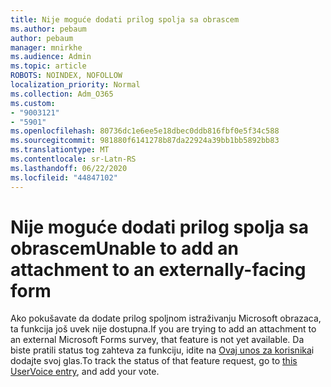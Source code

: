 ```yaml
---
title: Nije moguće dodati prilog spolja sa obrascem
ms.author: pebaum
author: pebaum
manager: mnirkhe
ms.audience: Admin
ms.topic: article
ROBOTS: NOINDEX, NOFOLLOW
localization_priority: Normal
ms.collection: Adm_O365
ms.custom:
- "9003121"
- "5901"
ms.openlocfilehash: 80736dc1e6ee5e18dbec0ddb816fbf0e5f34c588
ms.sourcegitcommit: 981880f6141278b87da22924a39bb1bb5892bb83
ms.translationtype: MT
ms.contentlocale: sr-Latn-RS
ms.lasthandoff: 06/22/2020
ms.locfileid: "44847102"
---
```

# <a name="unable-to-add-an-attachment-to-an-externally-facing-form"></a><span data-ttu-id="e3d4b-102">Nije moguće dodati prilog spolja sa obrascem</span><span class="sxs-lookup"><span data-stu-id="e3d4b-102">Unable to add an attachment to an externally-facing form</span></span>

<span data-ttu-id="e3d4b-103">Ako pokušavate da dodate prilog spoljnom istraživanju Microsoft obrazaca, ta funkcija još uvek nije dostupna.</span><span class="sxs-lookup"><span data-stu-id="e3d4b-103">If you are trying to add an attachment to an external Microsoft Forms survey, that feature is not yet available.</span></span> <span data-ttu-id="e3d4b-104">Da biste pratili status tog zahteva za funkciju, idite na [Ovaj unos za korisnika](https://go.microsoft.com/fwlink/?linkid=2133069)i dodajte svoj glas.</span><span class="sxs-lookup"><span data-stu-id="e3d4b-104">To track the status of that feature request, go to [this UserVoice entry](https://go.microsoft.com/fwlink/?linkid=2133069), and add your vote.</span></span>
